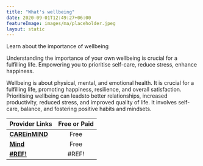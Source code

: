 ```yaml
---
title: "What's wellbeing"
date: 2020-09-01T12:49:27+06:00
featureImage: images/ma/placeholder.jpeg
layout: static
---
```


Learn about the importance of wellbeing

Understanding the importance of your own wellbeing is crucial for a fulfilling life. Empowering you to prioritise self-care, reduce stress, enhance happiness.

Wellbeing is about physical, mental, and emotional health. It is crucial for a fulfilling life, promoting happiness, resilience, and overall satisfaction. Prioritising wellbeing can leadsto better relationships, increased productivity, reduced stress, and improved quality of life. It involves self-care, balance, and fostering positive habits and mindsets.

| Provider Links      | Free or Paid  |  
| :-----------          | :--------------:      |  
| [**CAREinMIND**](https://careinmind.com.au/blog/what-is-wellbeing-and-why-is-it-important/) | Free | 
| [**Mind**](https://www.mind.org.uk/information-support/tips-for-everyday-living/relaxation/relaxation-tips/) | Free  | 
| [**#REF!**](#REF!) | #REF! | 
  

<br/><br/>






